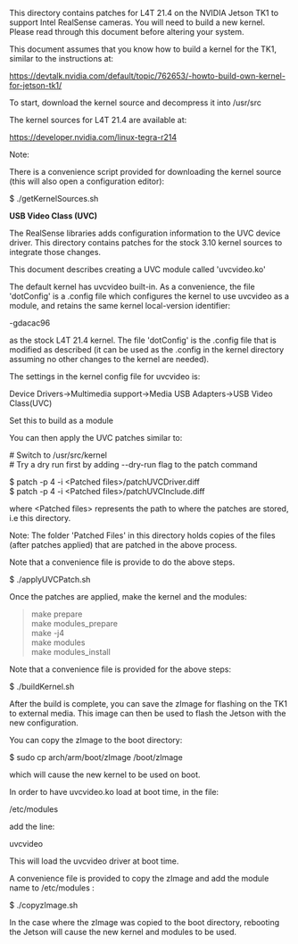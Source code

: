 This directory contains patches for L4T 21.4 on the NVIDIA Jetson TK1 
to support Intel RealSense cameras. You will need to build a new kernel.
Please read through this document before altering your system.
 
This document assumes that you know how to build a kernel for the TK1, similar to the instructions at:

https://devtalk.nvidia.com/default/topic/762653/-howto-build-own-kernel-for-jetson-tk1/

To start, download the kernel source and decompress it into /usr/src

The kernel sources for L4T 21.4 are available at:

https://developer.nvidia.com/linux-tegra-r214

Note: 

There is a convenience script provided for downloading the kernel source (this will also open a configuration editor): 

$ ./getKernelSources.sh


<strong>USB Video Class (UVC)</strong>

The RealSense libraries adds configuration information to the UVC device driver. This directory contains patches for the stock 3.10 kernel sources to integrate those changes. 

This document describes creating a UVC module called 'uvcvideo.ko'

The default kernel has uvcvideo built-in. As a convenience, the file 'dotConfig' is a .config file which configures the kernel to use uvcvideo as a module, and retains the same kernel local-version identifier:

-gdacac96

as the stock L4T 21.4 kernel. The file 'dotConfig' is the .config file that is modified
as described (it can be used as the .config in the kernel directory assuming no other 
changes to the kernel are needed).

The settings in the kernel config file for uvcvideo is:

Device Drivers->Multimedia support->Media USB Adapters->USB Video Class(UVC)

Set this to build as a module


You can then apply the UVC patches similar to:

\# Switch to /usr/src/kernel<br>
\# Try a dry run first by adding --dry-run flag to the patch command
 
$ patch -p 4 -i \<Patched files\>/patchUVCDriver.diff<br>
$ patch -p 4 -i \<Patched files\>/patchUVCInclude.diff

where \<Patched files\> represents the path to where the patches are stored, i.e this directory. 

Note: The folder 'Patched Files' in this directory holds copies of the files
(after patches applied) that are patched in the above process.

Note that a convenience file is provide to do the above steps.

$ ./applyUVCPatch.sh

Once the patches are applied, make the kernel and the modules:

<blockquote>
make prepare <br />
make modules_prepare <br />
make -j4  <br />
make modules <br />
make modules_install <br />
</blockquote>

Note that a convenience file is provided for the above steps:

$ ./buildKernel.sh

After the build is complete, you can save the zImage for flashing on the TK1 to external media. This image can then be used to flash the Jetson with the new configuration. 

You can copy the zImage to the boot directory:

$ sudo cp arch/arm/boot/zImage /boot/zImage

which will cause the new kernel to be used on boot. 

In order to have uvcvideo.ko load at boot time, in the file:

/etc/modules

add the line: 

uvcvideo

This will load the uvcvideo driver at boot time.

A convenience file is provided to copy the zImage and add the module name to /etc/modules :

$ ./copyzImage.sh

In the case where the zImage was copied to the boot directory, rebooting the Jetson
will cause the new kernel and modules to be used.




